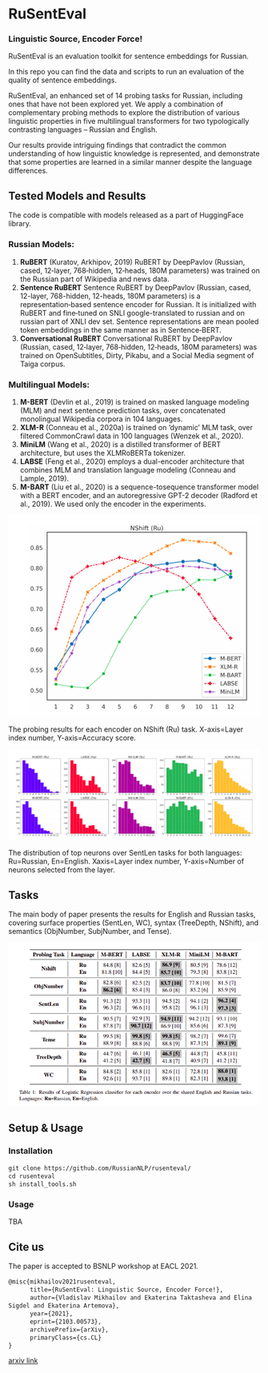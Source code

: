 # RuSentEval
### Linguistic Source, Encoder Force!

RuSentEval is an evaluation toolkit for sentence embeddings for Russian.

In this repo you can find the data and scripts to run an evaluation of the quality of sentence embeddings. 

RuSentEval, an enhanced set of 14 probing tasks for Russian, including ones that have not been explored yet. We apply a combination of complementary probing methods to explore the distribution of various linguistic properties in five multilingual transformers for two typologically contrasting languages – Russian and English. 

Our results provide intriguing findings that contradict the common understanding of how linguistic knowledge is represented, and demonstrate that some properties are learned in a similar manner despite the language differences.

## Tested Models and Results

The code is compatible with models released as a part of HuggingFace library.

### Russian Models:
1. **RuBERT** (Kuratov, Arkhipov, 2019) RuBERT by DeepPavlov (Russian, cased, 12‑layer, 768‑hidden, 12‑heads, 180M parameters) was trained on the Russian part of Wikipedia and news data. 
2. **Sentence RuBERT** Sentence RuBERT by DeepPavlov (Russian, cased, 12-layer, 768-hidden, 12-heads, 180M parameters) is a representation‑based sentence encoder for Russian. It is initialized with RuBERT and fine‑tuned on SNLI google-translated to russian and on russian part of XNLI dev set. Sentence representations are mean pooled token embeddings in the same manner as in Sentence‑BERT.
3. **Conversational RuBERT**  Conversational RuBERT by DeepPavlov (Russian, cased, 12‑layer, 768‑hidden, 12‑heads, 180M parameters) was trained on OpenSubtitles, Dirty, Pikabu, and a Social Media segment of Taiga corpus.

### Multilingual Models:
1. **M-BERT** (Devlin et al., 2019) is trained on masked language modeling (MLM) and next sentence prediction tasks, over concatenated monolingual Wikipedia corpora in 104 languages.
2. **XLM-R** (Conneau et al., 2020a) is trained on ’dynamic’ MLM task, over filtered CommonCrawl data in 100 languages (Wenzek et al., 2020).
3. **MiniLM** (Wang et al., 2020) is a distilled transformer of BERT architecture, but uses the XLMRoBERTa tokenizer.
4. **LABSE** (Feng et al., 2020) employs a dual-encoder architecture that combines MLM and translation language modeling (Conneau and Lample, 2019).
5. **M-BART** (Liu et al., 2020) is a sequence-tosequence transformer model with a BERT encoder, and an autoregressive GPT-2 decoder (Radford et al., 2019). We used only the encoder in the experiments.


![pic1](/images/Screenshot%20from%202021-03-03%2023-16-21.png)

The probing results for each encoder on NShift (Ru) task. 
X-axis=Layer index number, Y-axis=Accuracy score.

![pic2](/images/Screenshot%20from%202021-03-03%2023-16-32.png)

The distribution of top neurons over SentLen tasks for both languages: Ru=Russian, En=English. Xaxis=Layer index number, Y-axis=Number of neurons selected from the layer.

## Tasks
The main body of paper presents the results for English and Russian tasks, covering surface properties 
(SentLen, WC), syntax (TreeDepth, NShift), and semantics (ObjNumber, SubjNumber, and Tense). 

![pic3](/images/Screenshot%20from%202021-03-03%2023-15-47.png)

## Setup & Usage 

### Installation
```
git clone https://github.com/RussianNLP/rusenteval/
cd rusenteval
sh install_tools.sh
```
### Usage
TBA

## Cite us

The paper is accepted to BSNLP workshop at EACL 2021. 
```
@misc{mikhailov2021rusenteval,
      title={RuSentEval: Linguistic Source, Encoder Force!}, 
      author={Vladislav Mikhailov and Ekaterina Taktasheva and Elina Sigdel and Ekaterina Artemova},
      year={2021},
      eprint={2103.00573},
      archivePrefix={arXiv},
      primaryClass={cs.CL}
}
```
[arxiv link](https://arxiv.org/abs/2103.00573v2)
